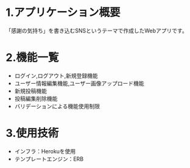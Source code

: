 # 1.アプリケーション概要
 「感謝の気持ち」を書き込むSNSというテーマで作成したWebアプリです。

# 2.機能一覧
* ログイン,ログアウト,新規登録機能
* ユーザー情報編集機能,ユーザー画像アップロード機能
* 新規投稿機能
* 投稿編集削除機能
* バリデーションによる機能使用制限

# 3.使用技術
* インフラ：Herokuを使用
* テンプレートエンジン：ERB

